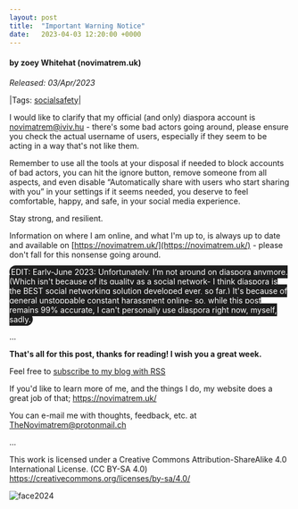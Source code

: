 ```yaml
---
layout: post
title:  "Important Warning Notice"
date:   2023-04-03 12:20:00 +0000
---
```

#### by zoey Whitehat (novimatrem.uk)
*Released: 03/Apr/2023*

|Tags: <a href="https://novimatrem.uk/tagged-blog-posts/#socialsafety" target="_blank">socialsafety</a>|

I would like to clarify that my official (and only) diaspora account is novimatrem@iviv.hu - there's some bad actors going around, please ensure you check the actual username of users, especially if they seem to be acting in a way that's not like them.

Remember to use all the tools at your disposal if needed to block accounts of bad actors, you can hit the ignore button, remove someone from all aspects, and even disable “Automatically share with users who start sharing with you” in your settings if it seems needed, you deserve to feel comfortable, happy, and safe, in your social media experience.

Stay strong, and resilient.

Information on where I am online, and what I'm up to, is always up to date and available on [https://novimatrem.uk/](https://novimatrem.uk/) - please don't fall for this nonsense going around.

<span style="background-color:#1e1e1e; color:white; padding:3px; border-radius: 32px; font-weight:400; text-rendering: optimizeLegibility;">
EDIT: Early-June 2023: Unfortunately, I’m not around on diaspora anymore. (Which isn't because of its quality as a social network- I think diaspora is the BEST social networking solution developed ever, so far.) It's because of general unstoppable constant harassment online- so, while this post remains 99% accurate, I can't personally use diaspora right now, myself, sadly.
</span>

...

**That's all for this post, thanks for reading! I wish you a great week.**

Feel free to <a href="https://novimatrem.gitlab.io/blog/feed.xml" target="_blank">subscribe to my blog with RSS</a>

If you'd like to learn more of me, and the things I do, my website does a great job of that; <a href="https://novimatrem.uk/" target="_blank">https://novimatrem.uk/</a>

You can e-mail me with thoughts, feedback, etc. at [TheNovimatrem@protonmail.ch](mailto:TheNovimatrem@protonmail.ch)

...

This work is licensed under a Creative Commons Attribution-ShareAlike 4.0 International License. (CC BY-SA 4.0)
<a href="https://creativecommons.org/licenses/by-sa/4.0/" target="_blank">https://creativecommons.org/licenses/by-sa/4.0/</a>

![face2024](https://gitlab.com/Novimatrem/blog/-/raw/master/face2024.png)
